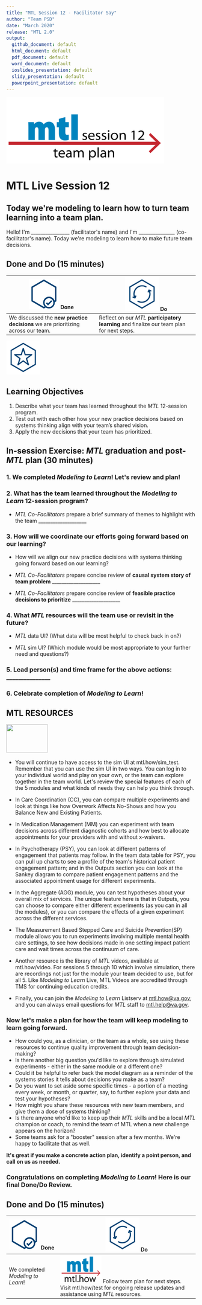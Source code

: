 ```yaml
---
title: "MTL Session 12 - Facilitator Say"
author: "Team PSD"
date: "March 2020"
release: "MTL 2.0"
output: 
  github_document: default
  html_document: default
  pdf_document: default
  word_document: default
  ioslides_presentation: default
  slidy_presentation: default
  powerpoint_presentation: default
---
```


[<img src = "https://github.com/lzim/teampsd/blob/master/resources/title_slides/mtl_s12_team_plan_title.png"
height = "175" width = "420">](#DontLink)

# MTL Live Session 12

## Today we're modeling to learn how to turn team learning into a team plan.

Hello! I'm \________________ (facilitator's name) and I'm \_______________ (co-facilitator's name). Today we're modeling to learn how to make future team decisions.

## Done and Do (15 minutes)

<!-- Do/Done Tables -->
| [<img src = "https://github.com/lzim/teampsd/blob/master/resources/icons/done.png" height = "80" width = "80">](#.) **Done** | [<img src = "https://github.com/lzim/teampsd/blob/master/resources/icons/do.png" height = "90" width = "90">](#.) **Do** |
| --- | --- |
| We discussed the **new practice decisions** we are prioritizing across our team. | Reflect on our _MTL_ **participatory learning** and finalize our team plan for next steps. |

<!-- Learning Objectives Icon -->
[<img src = "https://github.com/lzim/teampsd/blob/master/resources/icons/learning_objectives.png" height = "90" width = "90" style ="display: inline-block"/>](#.)

## Learning Objectives

1. Describe what your team has learned throughout the *MTL* 12-session program.
2. Test out with each other how your new practice decisions based on systems thinking align with your team’s shared vision.
3. Apply the new decisions that your team has prioritized.

## In-session Exercise: *MTL* graduation and post-*MTL* plan (30 minutes)

### 1. We completed _Modeling to Learn_! Let's review and plan!

### 2. What has the team learned throughout the *Modeling to Learn* 12-session program?

- _MTL Co-Facilitators_ prepare a brief summary of themes to highlight with the team ____________________

### 3. How will we coordinate our efforts going forward based on our learning?

- How will we align our new practice decisions with systems thinking going forward based on our learning?  

- _MTL Co-Facilitators_ prepare concise review of **causal system story of team problem** ____________________  

- _MTL Co-Facilitators_ prepare concise review of **feasible practice decisions to prioritize** ____________________

### 4. What *MTL* resources will the team use or revisit in the future?

- *MTL* data UI? (What data will be most helpful to check back in on?)  

- *MTL* sim UI? (Which module would be most appropriate to your further need and questions?)  

### 5. Lead person(s) and time frame for the above actions: _______________

### 6. Celebrate completion of *Modeling to Learn*!

## MTL RESOURCES

[<img src = "https://raw.githubusercontent.com/lzim/teampsd/master/resources/logos/mtl_how_sim.png" height = "75" width = "110">](http://mtl.how/sim_test)

- You will continue to have access to the sim UI at mtl.how/sim_test. Remember that you can use the sim UI in two ways. You can log in to your individual world and play on your own, or the team can explore together in the team world. Let's review the special features of each of the 5 modules and what kinds of needs they can help you think through.

- In Care Coordination (CC), you can compare multiple experiments and look at things like how Overwork Affects No-Shows and how you Balance New and Existing Patients.  

- In Medication Management (MM) you can experiment with team decisions across different diagnostic cohorts and how best to allocate appointments for your providers with and without x-waivers.  

- In Psychotherapy (PSY), you can look at different patterns of engagement that patients may follow. In the team data table for PSY, you can pull up charts to see a profile of the team's historical patient engagement pattern; and in the Outputs section you can look at the Sankey diagram to compare patient engagement patterns and the associated appointment usage for different experiments.  

- In the Aggregate (AGG) module, you can test hypotheses about your overall mix of services. The unique feature here is that in Outputs, you can choose to compare either different experiments (as you can in all the modules), or you can compare the effects of a given experiment across the different services.  

- The Measurement Based Stepped Care and Suicide Prevention(SP) module allows you to run experiments involving multiple mental health care settings, to see how decisions made in one setting impact patient care and wait times across the continuum of care.  

- Another resource is the library of *MTL* videos, available at mtl.how/video. For sessions 5 through 10 which involve simulation, there are recordings not just for the module your team decided to use, but for all 5. Like *Modeling to Learn* Live, MTL Videos are accredited through TMS for continuing education credits.  

- Finally, you can join the *Modeling to Learn* Listserv at mtl.how@va.gov; and you can always email questions for *MTL* staff to mtl.help@va.gov.

### Now let's make a plan for how the team will keep modeling to learn going forward.

- How could you, as a clinician, or the team as a whole, see using these resources to continue quality improvement through team decision-making?
- Is there another big question you'd like to explore through simulated experiments - either in the same module or a different one?
- Could it be helpful to refer back the model diagram as a reminder of the systems stories it tells about decisions you make as a team?
- Do you want to set aside some specific times - a portion of a meeting every week, or month, or quarter, say, to further explore your data and test your hypotheses?
- How might you share these resources with new team members, and give them a dose of systems thinking?
- Is there anyone who'd like to keep up their *MTL* skills and be a local *MTL* champion or coach, to remind the team of MTL when a new challenge appears on the horizon?
- Some teams ask for a "booster" session after a few months. We're happy to facilitate that as well.

**It's great if you make a concrete action plan, identify a point person, and call on us as needed.**

### Congratulations on completing *Modeling to Learn*! Here is our final Done/Do Review.

## Done and Do (15 minutes)

<!-- Do/Done Tables -->
| [<img src = "https://github.com/lzim/teampsd/blob/master/resources/icons/done.png" height = "80" width = "80">](#.) **Done** | [<img src = "https://github.com/lzim/teampsd/blob/master/resources/icons/do.png" height = "90" width = "90">](#.) **Do**|
| --- | --- |
| We completed _Modeling to Learn_!|[<img src = "https://raw.githubusercontent.com/lzim/teampsd/master/resources/logos/mtl_how_sm.png" height = "75" width = "110">](http://mtl.how) Follow team plan for next steps. Visit mtl.how/test for ongoing release updates and assistance using _MTL_ resources. |
